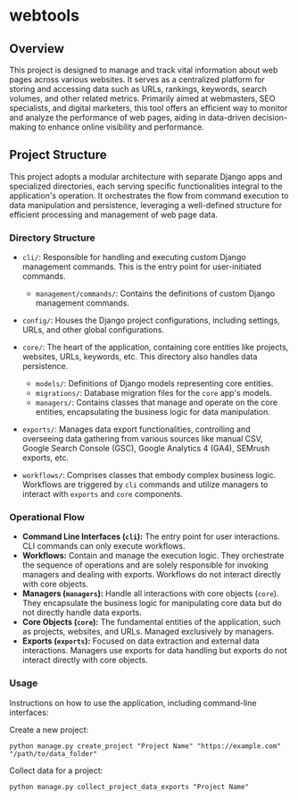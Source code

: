 # webtools

## Overview
This project is designed to manage and track vital information about web pages across various websites. It serves as a centralized platform for storing and accessing data such as URLs, rankings, keywords, search volumes, and other related metrics. Primarily aimed at webmasters, SEO specialists, and digital marketers, this tool offers an efficient way to monitor and analyze the performance of web pages, aiding in data-driven decision-making to enhance online visibility and performance.

## Project Structure
This project adopts a modular architecture with separate Django apps and specialized directories, each serving specific functionalities integral to the application's operation. It orchestrates the flow from command execution to data manipulation and persistence, leveraging a well-defined structure for efficient processing and management of web page data.

### Directory Structure

- `cli/`: Responsible for handling and executing custom Django management commands. This is the entry point for user-initiated commands.
  - `management/commands/`: Contains the definitions of custom Django management commands.

- `config/`: Houses the Django project configurations, including settings, URLs, and other global configurations.

- `core/`: The heart of the application, containing core entities like projects, websites, URLs, keywords, etc. This directory also handles data persistence.
  - `models/`: Definitions of Django models representing core entities.
  - `migrations/`: Database migration files for the `core` app's models.
  - `managers/`: Contains classes that manage and operate on the core entities, encapsulating the business logic for data manipulation.

- `exports/`: Manages data export functionalities, controlling and overseeing data gathering from various sources like manual CSV, Google Search Console (GSC), Google Analytics 4 (GA4), SEMrush exports, etc.

- `workflows/`: Comprises classes that embody complex business logic. Workflows are triggered by `cli` commands and utilize managers to interact with `exports` and `core` components.

### Operational Flow

- **Command Line Interfaces (`cli`):** The entry point for user interactions. CLI commands can only execute workflows.
- **Workflows:** Contain and manage the execution logic. They orchestrate the sequence of operations and are solely responsible for invoking managers and dealing with exports. Workflows do not interact directly with core objects.
- **Managers (`managers`):** Handle all interactions with core objects (`core`). They encapsulate the business logic for manipulating core data but do not directly handle data exports.
- **Core Objects (`core`):** The fundamental entities of the application, such as projects, websites, and URLs. Managed exclusively by managers.
- **Exports (`exports`):** Focused on data extraction and external data interactions. Managers use exports for data handling but exports do not interact directly with core objects.

### Usage
Instructions on how to use the application, including command-line interfaces:

Create a new project:
```
python manage.py create_project "Project Name" "https://example.com" "/path/to/data_folder"
```

Collect data for a project:
```
python manage.py collect_project_data_exports "Project Name"
```
